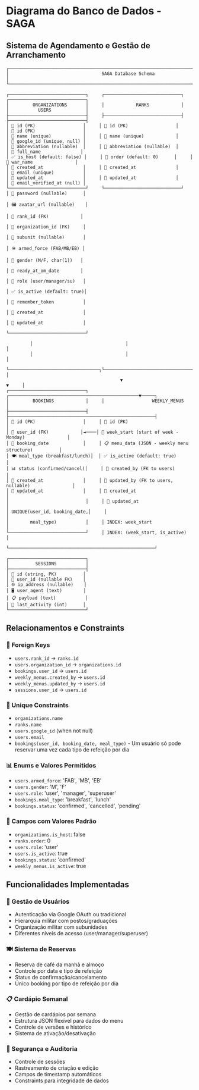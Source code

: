 # Diagrama do Banco de Dados - SAGA
## Sistema de Agendamento e Gestão de Arranchamento

```
┌─────────────────────────────────────────────────────────────────────────────────────┐
│                                   SAGA Database Schema                               │
└─────────────────────────────────────────────────────────────────────────────────────┘

┌─────────────────────────────┐     ┌─────────────────────────────┐     ┌─────────────────────────────┐
│         ORGANIZATIONS       │     │            RANKS            │     │           USERS             │
├─────────────────────────────┤     ├─────────────────────────────┤     ├─────────────────────────────┤
│ 🔑 id (PK)                  │     │ 🔑 id (PK)                  │     │ 🔑 id (PK)                  │
│ 📝 name (unique)            │     │ 📝 name (unique)            │     │ 📝 google_id (unique, null) │
│ 📝 abbreviation (nullable)  │     │ 📝 abbreviation (nullable)  │     │ 📝 full_name               │
│ ✅ is_host (default: false) │     │ 🔢 order (default: 0)      │     │ 📝 war_name                │
│ 📅 created_at               │     │ 📅 created_at               │     │ 📧 email (unique)           │
│ 📅 updated_at               │     │ 📅 updated_at               │     │ 📅 email_verified_at (null) │
└─────────────────────────────┘     └─────────────────────────────┘     │ 🔐 password (nullable)      │
                                                                         │ 🖼️ avatar_url (nullable)    │
                                                                         │ 🔗 rank_id (FK)            │
                                                                         │ 🔗 organization_id (FK)     │
                                                                         │ 📝 subunit (nullable)       │
                                                                         │ 🪖 armed_force (FAB/MB/EB) │
                                                                         │ 👤 gender (M/F, char(1))   │
                                                                         │ 📅 ready_at_om_date        │
                                                                         │ 👥 role (user/manager/su)   │
                                                                         │ ✅ is_active (default: true)│
                                                                         │ 🎫 remember_token           │
                                                                         │ 📅 created_at               │
                                                                         │ 📅 updated_at               │
                                                                         └─────────────────────────────┘

         │                                   │                                        │
         │                                   │                                        │
         └──────────────────────────────────┐└─────────────────────────────────┐     │
                                           ▼                                   ▼     │
┌─────────────────────────────┐     ┌─────────────────────────────────────────────────▼─────┐
│         BOOKINGS            │     │                  WEEKLY_MENUS                         │
├─────────────────────────────┤     ├───────────────────────────────────────────────────────┤
│ 🔑 id (PK)                  │     │ 🔑 id (PK)                                             │
│ 🔗 user_id (FK)            │◄────│ 📅 week_start (start of week - Monday)                │
│ 📅 booking_date             │     │ 📋 menu_data (JSON - weekly menu structure)          │
│ 🍽️ meal_type (breakfast/lunch)│  │ ✅ is_active (default: true)                          │
│ 📊 status (confirmed/cancel)│     │ 🔗 created_by (FK to users)                          │
│ 📅 created_at               │     │ 🔗 updated_by (FK to users, nullable)                │
│ 📅 updated_at               │     │ 📅 created_at                                          │
│                             │     │ 📅 updated_at                                          │
│ UNIQUE(user_id, booking_date,│     │                                                       │
│        meal_type)           │     │ INDEX: week_start                                      │
└─────────────────────────────┘     │ INDEX: (week_start, is_active)                        │
                                    └───────────────────────────────────────────────────────┘

┌─────────────────────────────┐
│          SESSIONS           │
├─────────────────────────────┤
│ 📝 id (string, PK)          │
│ 🔗 user_id (nullable FK)    │
│ 🌐 ip_address (nullable)    │
│ 🖥️ user_agent (text)        │
│ 📋 payload (text)           │
│ 📅 last_activity (int)      │
└─────────────────────────────┘
```

## Relacionamentos e Constraints

### 🔗 Foreign Keys
- `users.rank_id` → `ranks.id`
- `users.organization_id` → `organizations.id`
- `bookings.user_id` → `users.id`
- `weekly_menus.created_by` → `users.id`
- `weekly_menus.updated_by` → `users.id`
- `sessions.user_id` → `users.id`

### 🎯 Unique Constraints
- `organizations.name`
- `ranks.name`
- `users.google_id` (when not null)
- `users.email`
- `bookings(user_id, booking_date, meal_type)` - Um usuário só pode reservar uma vez cada tipo de refeição por dia

### 📊 Enums e Valores Permitidos
- `users.armed_force`: 'FAB', 'MB', 'EB'
- `users.gender`: 'M', 'F'
- `users.role`: 'user', 'manager', 'superuser'
- `bookings.meal_type`: 'breakfast', 'lunch'
- `bookings.status`: 'confirmed', 'cancelled', 'pending'

### 🎲 Campos com Valores Padrão
- `organizations.is_host`: false
- `ranks.order`: 0
- `users.role`: 'user'
- `users.is_active`: true
- `bookings.status`: 'confirmed'
- `weekly_menus.is_active`: true

## Funcionalidades Implementadas

### 👤 Gestão de Usuários
- Autenticação via Google OAuth ou tradicional
- Hierarquia militar com postos/graduações
- Organização militar com subunidades
- Diferentes níveis de acesso (user/manager/superuser)

### 🍽️ Sistema de Reservas
- Reserva de café da manhã e almoço
- Controle por data e tipo de refeição
- Status de confirmação/cancelamento
- Único booking por tipo de refeição por dia

### 📋 Cardápio Semanal
- Gestão de cardápios por semana
- Estrutura JSON flexível para dados do menu
- Controle de versões e histórico
- Sistema de ativação/desativação

### 🔐 Segurança e Auditoria
- Controle de sessões
- Rastreamento de criação e edição
- Campos de timestamp automáticos
- Constraints para integridade de dados
